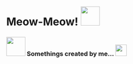 <h1> Meow-Meow! <img src="https://media.giphy.com/media/mGcNjsfWAjY5AEZNw6/giphy.gif" width="50"></h1>


### <img src="https://media.giphy.com/media/VgCDAzcKvsR6OM0uWg/giphy.gif" width="50"> Somethings created by me...  <img src="https://media.giphy.com/media/WUlplcMpOCEmTGBtBW/giphy.gif" width="30"> 

<br />
